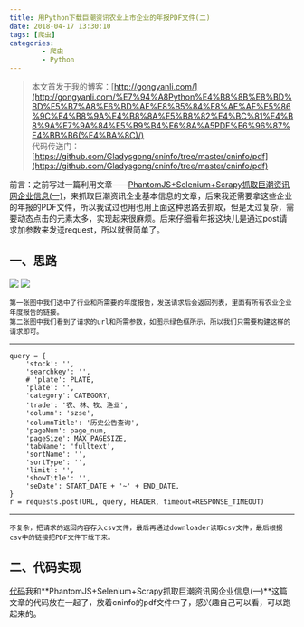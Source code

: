 ```yaml
---
title: 用Python下载巨潮资讯农业上市企业的年报PDF文件(二)
date: 2018-04-17 13:30:10
tags: [爬虫]
categories:
		- 爬虫
		- Python
---
```

>本文首发于我的博客：[http://gongyanli.com/](http://gongyanli.com/%E7%94%A8Python%E4%B8%8B%E8%BD%BD%E5%B7%A8%E6%BD%AE%E8%B5%84%E8%AE%AF%E5%86%9C%E4%B8%9A%E4%B8%8A%E5%B8%82%E4%BC%81%E4%B8%9A%E7%9A%84%E5%B9%B4%E6%8A%A5PDF%E6%96%87%E4%BB%B6(%E4%BA%8C)/)   
>代码传送门：[https://github.com/Gladysgong/cninfo/tree/master/cninfo/pdf](https://github.com/Gladysgong/cninfo/tree/master/cninfo/pdf)  

前言：之前写过一篇利用文章——[PhantomJS+Selenium+Scrapy抓取巨潮资讯网企业信息(一)](http://gongyanli.com/PhantomJS-Selenium-Scrapy%E6%8A%93%E5%8F%96%E5%B7%A8%E6%BD%AE%E8%B5%84%E8%AE%AF%E7%BD%91%E4%BC%81%E4%B8%9A%E4%BF%A1%E6%81%AF/)，来抓取巨潮资讯企业基本信息的文章，后来我还需要拿这些企业的年报的PDF文件，所以我试过也用也用上面这种思路去抓取，但是太过复杂，需要动态点击的元素太多，实现起来很麻烦。后来仔细看年报这块儿是通过post请求加参数来发送request，所以就很简单了。
## 一、思路
![](http://p2lakvkq0.bkt.clouddn.com/cninfo3.jpg)
![](http://p2lakvkq0.bkt.clouddn.com/cninfo2.jpg)

	第一张图中我们选中了行业和所需要的年度报告，发送请求后会返回列表，里面有所有农业企业年度报告的链接。
	第二张图中我们看到了请求的url和所需参数，如图示绿色框所示，所以我们只需要构建这样的请求即可。

----------

	query = {
        'stock': '',
        'searchkey': '',
        # 'plate': PLATE,
        'plate': '',
        'category': CATEGORY,
        'trade': '农、林、牧、渔业',
        'column': 'szse',
        'columnTitle': '历史公告查询',
        'pageNum': page_num,
        'pageSize': MAX_PAGESIZE,
        'tabName': 'fulltext',
        'sortName': '',
        'sortType': '',
        'limit': '',
        'showTitle': '',
        'seDate': START_DATE + '~' + END_DATE,
    }
	r = requests.post(URL, query, HEADER, timeout=RESPONSE_TIMEOUT)

----------

	不复杂，把请求的返回内容存入csv文件，最后再通过downloader读取csv文件，最后根据csv中的链接把PDF文件下载下来。
## 二、代码实现
[代码](https://github.com/Gladysgong/cninfo/tree/master/cninfo/pdf)我和**PhantomJS+Selenium+Scrapy抓取巨潮资讯网企业信息(一)**这篇文章的代码放在一起了，放着cninfo的pdf文件中了，感兴趣自己可以看，可以跑起来的。



